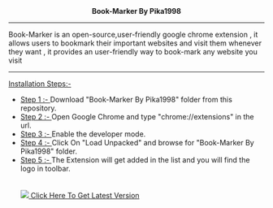 <center><b>Book-Marker By Pika1998</b></center>
<hr/>
Book-Marker is an open-source,user-friendly google chrome extension , it allows users to bookmark their important websites and
visit them whenever they want , it provides an user-friendly way to book-mark any website you visit
<hr/>
<u>Installation Steps:-</u>
<ul>
  
<li><u>Step 1 :- </u> Download "Book-Marker By Pika1998" folder from this repository.</li>
<li><u>Step 2 :- </u> Open Google Chrome and type "chrome://extensions" in the url.</li>
<li><u>Step 3 :- </u> Enable the developer mode.</li>
<li><u>Step 4 :- </u> Click On "Load Unpacked" and browse for "Book-Marker By Pika1998" folder.</li>
<li><u>Step 5 :- </u> The Extension will get added in the list and you will find the logo in toolbar.</li>
<br/>
<br/>
<img src="http://www.qygjxz.com/data/out/123/5846173-images-download.png"><a href="https://github.com/Pika1998/Book-Marker/releases/tag/v1.3"> Click Here To Get Latest Version </a>
